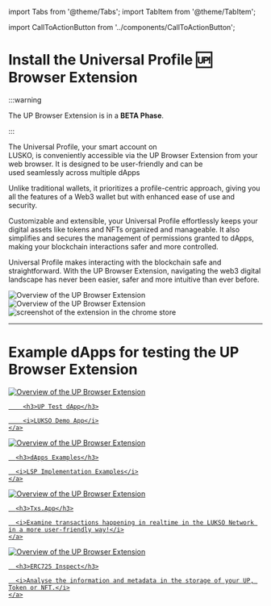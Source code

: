 import Tabs from '@theme/Tabs';
import TabItem from '@theme/TabItem';

import CallToActionButton from '../components/CallToActionButton';

# Install the Universal Profile 🆙 Browser Extension

:::warning

The UP Browser Extension is in a **BETA Phase**.

:::

The Universal Profile, your smart account on LUSKO, is conveniently accessible via the UP Browser Extension from your web browser. It is designed to be user-friendly and can be used seamlessly across multiple dApps

Unlike traditional wallets, it prioritizes a profile-centric approach, giving you all the features of a Web3 wallet but with enhanced ease of use and security.

Customizable and extensible, your Universal Profile effortlessly keeps your digital assets like tokens and NFTs organized and manageable. It also simplifies and secures the management of permissions granted to dApps, making your blockchain interactions safer and more controlled.

Universal Profile makes interacting with the blockchain safe and straightforward. With the UP Browser Extension, navigating the web3 digital landscape has never been easier, safer and more intuitive than ever before.

<div className="row" style={{ marginBottom: '2em', textAlign: 'center', justifyContent: 'center' }}>

  <div className="col">
    <img src="/img/extension/up-extension-showcase-1.png" alt="Overview of the UP Browser Extension" style={{ maxWidth: '300px' }} />
  
  </div>

  <div className="col">
    <img src="/img/extension/up-extension-showcase-2.png" alt="Overview of the UP Browser Extension" style={{ maxWidth: '300px' }} />
  
  </div>

</div>

<div className="row" style={{ marginBottom: '2em' }}>
  <div className="col">
    <CallToActionButton
      text="Download for Chrome / Brave"
      color="white"
      link="https://chrome.google.com/webstore/detail/universal-profiles/abpickdkkbnbcoepogfhkhennhfhehfn"
      icon="fa6-brands:chrome"
    />
  </div>
  <div className="col">
    <CallToActionButton
      text="Download for Edge"
      color="white"
      bgColor="#303846"
      link="https://chrome.google.com/webstore/detail/universal-profiles/abpickdkkbnbcoepogfhkhennhfhehfn"
      icon="mingcute:edge-fill"
    />
  </div>
</div>

<div style={{textAlign: 'center'}}>
  <img src="/img/extension/chrome-store.png" alt="screenshot of the extension in the chrome store" style={{ maxWidth: '500px' }} />

</div>

---

# Example dApps for testing the UP Browser Extension

<div className="row" style={{ marginBottom: '2em', textAlign: 'center', justifyContent: 'center' }}>

  <div className="col" style={{ marginBottom: '2em' }}>
    <a href="https://up-test-dapp.lukso.tech">
      <img src="/img/example-dapp-up-test-dapp.png" alt="Overview of the UP Browser Extension" style={{ maxWidth: '300px', maxHeight: '160px' }} />
    
        <h3>UP Test dApp</h3>

        <i>LUKSO Demo App</i>
    </a>

  </div>

  <div className="col" style={{ marginBottom: '2em' }}>
    <a href="https://examples.lukso.tech">
      <img src="/img/example-dapps.png" alt="Overview of the UP Browser Extension" style={{ maxWidth: '300px', maxHeight: '160px' }} />
    
      <h3>dApps Examples</h3>

      <i>LSP Implementation Examples</i>
    </a>

  </div>

  <div className="col" style={{ marginBottom: '2em' }}>
    <a href="https://txs.app">
      <img src="/img/example-dapp-tsx-app.png" alt="Overview of the UP Browser Extension" style={{ maxWidth: '300px', maxHeight: '160px' }} />
    
      <h3>Txs.App</h3>

      <i>Examine transactions happening in realtime in the LUKSO Network in a more user-friendly way!</i>
    </a>

  </div>

  <div className="col" style={{ marginBottom: '2em' }}>
    <a href="https://erc725-inspect.lukso.tech/">
      <img src="/img/example-dapp-erc725-inspect.png" alt="Overview of the UP Browser Extension" style={{ maxWidth: '300px', maxHeight: '160px' }} />

      <h3>ERC725 Inspect</h3>

      <i>Analyse the information and metadata in the storage of your UP, Token or NFT.</i>
    </a>

  </div>

</div>
